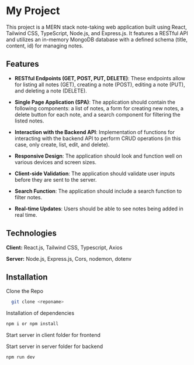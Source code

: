 # My Project

This project is a MERN stack note-taking web application built using React, Tailwind CSS, TypeScript, Node.js, and Express.js. It features a RESTful API and utilizes an in-memory MongoDB database with a defined schema (title, content, id) for managing notes.

## Features

- **RESTful Endpoints (GET, POST, PUT, DELETE)**: These endpoints allow for listing all notes (GET), creating a note (POST), editing a note (PUT), and deleting a note (DELETE).

- **Single Page Application (SPA)**: The application should contain the following components: a list of notes, a form for creating new notes, a delete button for each note, and a search component for filtering the listed notes.

- **Interaction with the Backend API**: Implementation of functions for interacting with the backend API to perform CRUD operations (in this case, only create, list, edit, and delete).

- **Responsive Design**: The application should look and function well on various devices and screen sizes.

- **Client-side Validation**: The application should validate user inputs before they are sent to the server.

- **Search Function**: The application should include a search function to filter notes.

- **Real-time Updates**: Users should be able to see notes being added in real time.

## Technologies

**Client:** React.js, Tailwind CSS, Typescript, Axios

**Server:** Node.js, Express.js, Cors, nodemon, dotenv

## Installation

Clone the Repo

```bash
  git clone <reponame>
```

Installation of dependencies

```bash
npm i or npm install
```

Start server in client folder for frontend

Start server in server folder for backend

```bash
npm run dev
```
